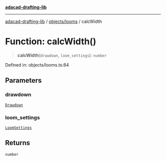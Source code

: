 [**adacad-drafting-lib**](../../../README.md)

***

[adacad-drafting-lib](../../../modules.md) / [objects/looms](../README.md) / calcWidth

# Function: calcWidth()

> **calcWidth**(`drawdown`, `loom_settings`): `number`

Defined in: objects/looms.ts:84

## Parameters

### drawdown

[`Drawdown`](../../datatypes/type-aliases/Drawdown.md)

### loom\_settings

[`LoomSettings`](../../datatypes/type-aliases/LoomSettings.md)

## Returns

`number`

